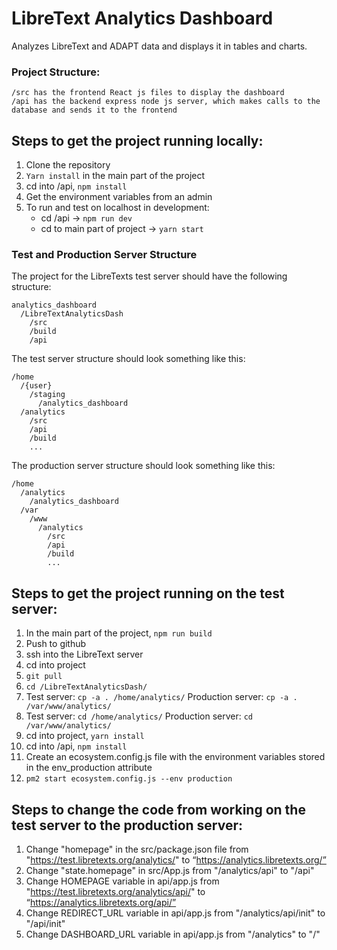 # LibreText Analytics Dashboard

Analyzes LibreText and ADAPT data and displays it in tables and charts.

### Project Structure:
```
/src has the frontend React js files to display the dashboard
/api has the backend express node js server, which makes calls to the database and sends it to the frontend
```
## Steps to get the project running locally:
1. Clone the repository
3. ```Yarn install``` in the main part of the project
2. cd into /api, ```npm install```
3. Get the environment variables from an admin
4. To run and test on localhost in development:
   - cd /api -> ```npm run dev```
   - cd to main part of project -> ```yarn start```

### Test and Production Server Structure
The project for the LibreTexts test server should have the following structure:
```
analytics_dashboard
  /LibreTextAnalyticsDash
    /src
    /build
    /api
```
The test server structure should look something like this:
```
/home
  /{user}
    /staging
      /analytics_dashboard
  /analytics
    /src
    /api
    /build
    ...
```
The production server structure should look something like this:
```
/home
  /analytics
    /analytics_dashboard
  /var
    /www
      /analytics
        /src
        /api
        /build
        ...
```
## Steps to get the project running on the test server:
1. In the main part of the project, ```npm run build```
2. Push to github
3. ssh into the LibreText server
4. cd into project
5. ```git pull```
6. ```cd /LibreTextAnalyticsDash/```
7. Test server: ```cp -a . /home/analytics/``` Production server: ```cp -a . /var/www/analytics/```
8. Test server: ```cd /home/analytics/``` Production server: ```cd /var/www/analytics/```
9. cd into project, ```yarn install```
10. cd into /api, ```npm install```
11. Create an ecosystem.config.js file with the environment variables stored in the env_production attribute
12. ```pm2 start ecosystem.config.js --env production```

## Steps to change the code from working on the test server to the production server:
1. Change "homepage" in the src/package.json file from "https://test.libretexts.org/analytics/" to “https://analytics.libretexts.org/”
2. Change "state.homepage" in src/App.js from "/analytics/api" to "/api"
3. Change HOMEPAGE variable in api/app.js from "https://test.libretexts.org/analytics/api/" to “https://analytics.libretexts.org/api/”
4. Change REDIRECT_URL variable in api/app.js from "/analytics/api/init" to "/api/init"
5. Change DASHBOARD_URL variable in api/app.js from "/analytics" to "/"
